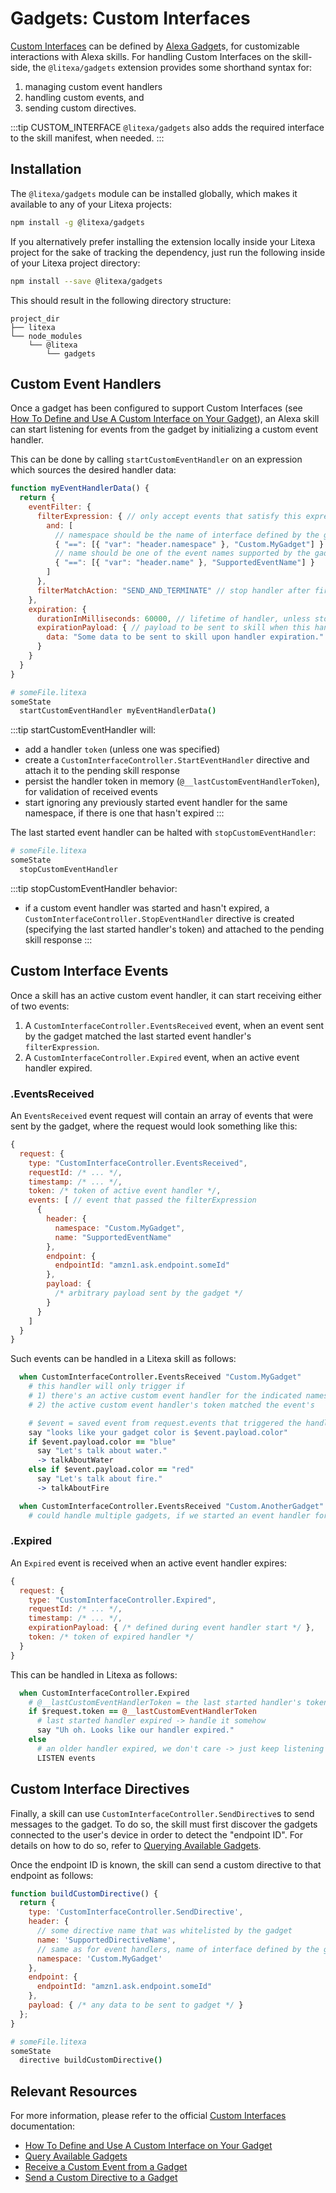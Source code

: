 # Gadgets: Custom Interfaces

[Custom Interfaces](https://developer.amazon.com/blogs/alexa/post/ca2cfbfb-37a2-49de-840c-f06f6ad8b74d/introducing-custom-interfaces-enabling-developers-to-build-dynamic-gadgets-games-and-smart-toys-with-alexa)
can be defined by [Alexa Gadget](https://developer.amazon.com/alexa/alexa-gadgets)s, for customizable
interactions with Alexa skills. For handling Custom Interfaces on the skill-side, the `@litexa/gadgets`
extension provides some shorthand syntax for:

1. managing custom event handlers
2. handling custom events, and
3. sending custom directives.

:::tip CUSTOM_INTERFACE
`@litexa/gadgets` also adds the required interface to the skill manifest, when needed.
:::

## Installation

The `@litexa/gadgets` module can be installed globally, which makes it available to any of your Litexa projects:

```bash
npm install -g @litexa/gadgets
```

If you alternatively prefer installing the extension locally inside your Litexa project for the sake of
tracking the dependency, just run the following inside of your Litexa project directory:

```bash
npm install --save @litexa/gadgets
```

This should result in the following directory structure:

```stdout
project_dir
├── litexa
└── node_modules
    └── @litexa
        └── gadgets
```

## Custom Event Handlers

Once a gadget has been configured to support Custom Interfaces (see
[How To Define and Use A Custom Interface on Your Gadget](https://developer.amazon.com/docs/alexa-gadgets-toolkit/custom-interface.html#how-to-define-and-use-a-custom-interface-on-your-gadget)), an Alexa skill
can start listening for events from the gadget by initializing a custom event handler.

This can be done by calling `startCustomEventHandler` on an expression which sources the desired handler data:

```js
function myEventHandlerData() {
  return {
    eventFilter: {
      filterExpression: { // only accept events that satisfy this expression
        and: [
          // namespace should be the name of interface defined by the gadget
          { "==": [{ "var": "header.namespace" }, "Custom.MyGadget"] }
          // name should be one of the event names supported by the gadget
          { "==": [{ "var": "header.name" }, "SupportedEventName"] }
        ]
      },
      filterMatchAction: "SEND_AND_TERMINATE" // stop handler after first event
    },
    expiration: {
      durationInMilliseconds: 60000, // lifetime of handler, unless stopped
      expirationPayload: { // payload to be sent to skill when this handler expires
        data: "Some data to be sent to skill upon handler expiration."
      }
    }
  }
}
```

```coffeescript
# someFile.litexa
someState
  startCustomEventHandler myEventHandlerData()
```

:::tip startCustomEventHandler will:

* add a handler `token` (unless one was specified)
* create a `CustomInterfaceController.StartEventHandler` directive and attach it to the pending skill response
* persist the handler token in memory (`@__lastCustomEventHandlerToken`), for validation of received events
* start ignoring any previously started event handler for the same namespace, if there is one that hasn't expired
:::

The last started event handler can be halted with `stopCustomEventHandler`:

```coffeescript
# someFile.litexa
someState
  stopCustomEventHandler
```

:::tip stopCustomEventHandler behavior:

* if a custom event handler was started and hasn't expired, a `CustomInterfaceController.StopEventHandler`
directive is created (specifying the last started handler's token) and attached to the pending skill response
:::

## Custom Interface Events

Once a skill has an active custom event handler, it can start receiving either of two events:

1. A `CustomInterfaceController.EventsReceived` event, when an event sent by the gadget matched the last started event
handler's `filterExpression`.
2. A `CustomInterfaceController.Expired` event, when an active event handler expired.

### .EventsReceived

An `EventsReceived` event request will contain an array of events that were sent by the gadget, where the request
would look something like this:

```js
{
  request: {
    type: "CustomInterfaceController.EventsReceived",
    requestId: /* ... */,
    timestamp: /* ... */,
    token: /* token of active event handler */,
    events: [ // event that passed the filterExpression
      {
        header: {
          namespace: "Custom.MyGadget",
          name: "SupportedEventName"
        },
        endpoint: {
          endpointId: "amzn1.ask.endpoint.someId"
        },
        payload: {
          /* arbitrary payload sent by the gadget */
        }
      }
    ]
  }
}
```

Such events can be handled in a Litexa skill as follows:

```coffeescript
  when CustomInterfaceController.EventsReceived "Custom.MyGadget"
    # this handler will only trigger if
    # 1) there's an active custom event handler for the indicated namespace
    # 2) the active custom event handler's token matched the event's

    # $event = saved event from request.events that triggered the handler
    say "looks like your gadget color is $event.payload.color"
    if $event.payload.color == "blue"
      say "Let's talk about water."
      -> talkAboutWater
    else if $event.payload.color == "red"
      say "Let's talk about fire."
      -> talkAboutFire

  when CustomInterfaceController.EventsReceived "Custom.AnotherGadget"
    # could handle multiple gadgets, if we started an event handler for each
```

### .Expired

An `Expired` event is received when an active event handler expires:

```js
{
  request: {
    type: "CustomInterfaceController.Expired",
    requestId: /* ... */,
    timestamp: /* ... */,
    expirationPayload: { /* defined during event handler start */ },
    token: /* token of expired handler */
  }
}
```

This can be handled in Litexa as follows:

```coffeescript
  when CustomInterfaceController.Expired
    # @__lastCustomEventHandlerToken = the last started handler's token
    if $request.token == @__lastCustomEventHandlerToken
      # last started handler expired -> handle it somehow
      say "Uh oh. Looks like our handler expired."
    else
      # an older handler expired, we don't care -> just keep listening for events
      LISTEN events
```

## Custom Interface Directives

Finally, a skill can use `CustomInterfaceController.SendDirective`s to send messages to the gadget. To do so,
the skill must first discover the gadgets connected to the user's device in order to detect the "endpoint ID".
For details on how to do so, refer to [Querying Available Gadgets](https://developer.amazon.com/docs/alexa-gadgets-toolkit/send-gadget-custom-directive-from-skill.html#call-endpoint-enumeration-api).

Once the endpoint ID is known, the skill can send a custom directive to that endpoint as follows:

```js
function buildCustomDirective() {
  return {
    type: 'CustomInterfaceController.SendDirective',
    header: {
      // some directive name that was whitelisted by the gadget
      name: 'SupportedDirectiveName',
      // same as for event handlers, name of interface defined by the gadget
      namespace: 'Custom.MyGadget'
    },
    endpoint: {
      endpointId: "amzn1.ask.endpoint.someId"
    },
    payload: { /* any data to be sent to gadget */ }
  };
}
```

```coffeescript
# someFile.litexa
someState
  directive buildCustomDirective()
```

## Relevant Resources

For more information, please refer to the official [Custom Interfaces](https://developer.amazon.com/blogs/alexa/post/ca2cfbfb-37a2-49de-840c-f06f6ad8b74dintroducing-custom-interfaces-enabling-developers-to-build-dynamic-gadgets-games-and-smart-toys-with-alexa)
documentation:

* [How To Define and Use A Custom Interface on Your Gadget](https://developer.amazon.com/docs/alexa-gadgets-toolkit/custom-interface.html#how-to-define-and-use-a-custom-interface-on-your-gadget)
* [Query Available Gadgets](https://developer.amazon.com/docs/alexa-gadgets-toolkit/send-gadget-custom-directive-from-skill.html#call-endpoint-enumeration-api)
* [Receive a Custom Event from a Gadget](https://developer.amazon.com/docs/alexa-gadgets-toolkit/receive-custom-event-from-gadget.html)
* [Send a Custom Directive to a Gadget](https://developer.amazon.com/docs/alexa-gadgets-toolkit/send-gadget-custom-directive-from-skill.html)
